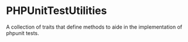 # PHPUnitTestUtilities
A collection of traits that define methods to aide in the implementation of phpunit tests.
